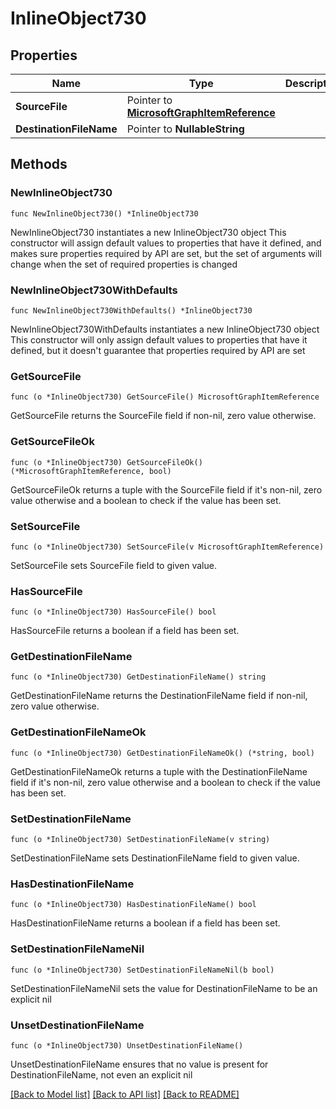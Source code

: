 # InlineObject730

## Properties

Name | Type | Description | Notes
------------ | ------------- | ------------- | -------------
**SourceFile** | Pointer to [**MicrosoftGraphItemReference**](MicrosoftGraphItemReference.md) |  | [optional] 
**DestinationFileName** | Pointer to **NullableString** |  | [optional] 

## Methods

### NewInlineObject730

`func NewInlineObject730() *InlineObject730`

NewInlineObject730 instantiates a new InlineObject730 object
This constructor will assign default values to properties that have it defined,
and makes sure properties required by API are set, but the set of arguments
will change when the set of required properties is changed

### NewInlineObject730WithDefaults

`func NewInlineObject730WithDefaults() *InlineObject730`

NewInlineObject730WithDefaults instantiates a new InlineObject730 object
This constructor will only assign default values to properties that have it defined,
but it doesn't guarantee that properties required by API are set

### GetSourceFile

`func (o *InlineObject730) GetSourceFile() MicrosoftGraphItemReference`

GetSourceFile returns the SourceFile field if non-nil, zero value otherwise.

### GetSourceFileOk

`func (o *InlineObject730) GetSourceFileOk() (*MicrosoftGraphItemReference, bool)`

GetSourceFileOk returns a tuple with the SourceFile field if it's non-nil, zero value otherwise
and a boolean to check if the value has been set.

### SetSourceFile

`func (o *InlineObject730) SetSourceFile(v MicrosoftGraphItemReference)`

SetSourceFile sets SourceFile field to given value.

### HasSourceFile

`func (o *InlineObject730) HasSourceFile() bool`

HasSourceFile returns a boolean if a field has been set.

### GetDestinationFileName

`func (o *InlineObject730) GetDestinationFileName() string`

GetDestinationFileName returns the DestinationFileName field if non-nil, zero value otherwise.

### GetDestinationFileNameOk

`func (o *InlineObject730) GetDestinationFileNameOk() (*string, bool)`

GetDestinationFileNameOk returns a tuple with the DestinationFileName field if it's non-nil, zero value otherwise
and a boolean to check if the value has been set.

### SetDestinationFileName

`func (o *InlineObject730) SetDestinationFileName(v string)`

SetDestinationFileName sets DestinationFileName field to given value.

### HasDestinationFileName

`func (o *InlineObject730) HasDestinationFileName() bool`

HasDestinationFileName returns a boolean if a field has been set.

### SetDestinationFileNameNil

`func (o *InlineObject730) SetDestinationFileNameNil(b bool)`

 SetDestinationFileNameNil sets the value for DestinationFileName to be an explicit nil

### UnsetDestinationFileName
`func (o *InlineObject730) UnsetDestinationFileName()`

UnsetDestinationFileName ensures that no value is present for DestinationFileName, not even an explicit nil

[[Back to Model list]](../README.md#documentation-for-models) [[Back to API list]](../README.md#documentation-for-api-endpoints) [[Back to README]](../README.md)


